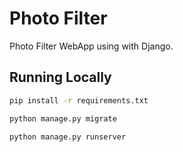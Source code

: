# Photo Filter

Photo Filter WebApp using with Django.

## Running Locally

```bash
pip install -r requirements.txt
```

```bash
python manage.py migrate
```

```bash
python manage.py runserver
```
